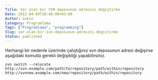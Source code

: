 ```yaml
---
Title: Var olan bir SVN deposunun adresini değiştirme
Date: 2012-04-09T10:48:00+03:00
Author: askin
Category: Programlama
Tags: ["Programlama", "programming"]
Slug: var-olan-bir-svn-deposunun-adresini-degistirme
Status: published
---
```


Herhangi bir nedenle üzerinde çalıştığınız svn deposunun adresi değişirse aşağıdaki komutla gerekli değişikliği yapabilirsiniz.

`svn switch --relocate http://svn.example.com/path/to/repository/path/within/repository http://svnnew.example.com/new/repository/path/within/repository`
